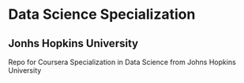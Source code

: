 # Data Science Specialization
## Jonhs Hopkins University

Repo for Coursera Specialization in Data Science from Johns Hopkins University
